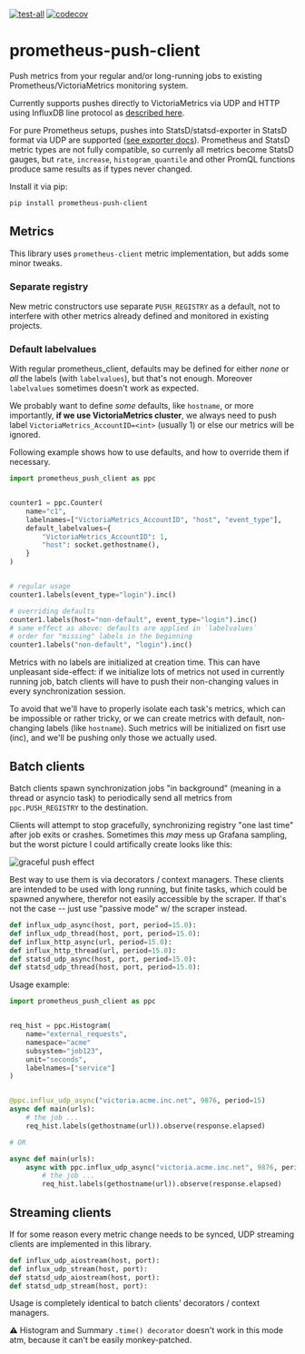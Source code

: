 [![test-all](https://github.com/gistart/prometheus-push-client/actions/workflows/tests.yml/badge.svg?branch=master)](https://github.com/gistart/prometheus-push-client/actions)
[![codecov](https://codecov.io/gh/gistart/prometheus-push-client/branch/master/graph/badge.svg?token=6K4G8CDU2R)](https://codecov.io/gh/gistart/prometheus-push-client)

# prometheus-push-client

Push metrics from your regular and/or long-running jobs to existing Prometheus/VictoriaMetrics monitoring system.

Currently supports pushes directly to VictoriaMetrics via UDP and HTTP using InfluxDB line protocol as [described here](https://docs.victoriametrics.com/Single-server-VictoriaMetrics.html?highlight=telegraf#how-to-send-data-from-influxdb-compatible-agents-such-as-telegraf).

For pure Prometheus setups, pushes into StatsD/statsd-exporter in StatsD format via UDP are supported ([see exporter docs](https://github.com/prometheus/statsd_exporter#with-statsd)). Prometheus and StatsD metric types are not fully compatible, so currenly all metrics become StatsD gauges, but `rate`, `increase`, `histogram_quantile` and other PromQL functions produce same results as if types never changed.

Install it via pip:

```sh
pip install prometheus-push-client
```

## Metrics

This library uses `prometheus-client` metric implementation, but adds some minor tweaks.

### Separate registry

New metric constructors use separate `PUSH_REGISTRY` as a default, not to interfere with other metrics already defined and monitored in existing projects.

### Default labelvalues

With regular prometheus_client, defaults may be defined for either _none_ or _all_ the labels (with `labelvalues`), but that's not enough. Moreover `labelvalues` sometimes doesn't work as expected.

We probably want to define _some_ defaults, like `hostname`, or more importantly, **if we use VictoriaMetrics cluster**, we always need to push label `VictoriaMetrics_AccountID=<int>` (usually 1) or else our metrics will be ignored.

Following example shows how to use defaults, and how to override them if necessary.

```python
import prometheus_push_client as ppc


counter1 = ppc.Counter(
    name="c1",
    labelnames=["VictoriaMetrics_AccountID", "host", "event_type"],
    default_labelvalues={
        "VictoriaMetrics_AccountID": 1,
        "host": socket.gethostname(),
    }
)


# regular usage
counter1.labels(event_type="login").inc()

# overriding defaults
counter1.labels(host="non-default", event_type="login").inc()
# same effect as above: defaults are applied in `labelvalues`
# order for "missing" labels in the beginning
counter1.labels("non-default", "login").inc()
```

Metrics with no labels are initialized at creation time. This can have unpleasant side-effect: if we initialize lots of metrics not used in currently running job, batch clients will have to push their non-changing values in every synchronization session.

To avoid that we'll have to properly isolate each task's metrics, which can be impossible or rather tricky, or we can create metrics with default, non-changing labels (like `hostname`). Such metrics will be initialized on fisrt use (inc), and we'll be pushing only those we actually used.

## Batch clients

Batch clients spawn synchronization jobs "in background" (meaning in a thread or asyncio task) to periodically send all metrics from `ppc.PUSH_REGISTRY` to the destination.

Clients will attempt to stop gracefully, synchronizing registry "one last time" after job exits or crashes. Sometimes this _may_ mess up Grafana sampling, but the worst picture I could artifically create looks like this:

![graceful push effect](./docs/img/graceful_stop_effect01.png)

Best way to use them is via decorators / context managers. These clients are intended to be used with long running, but finite tasks, which could be spawned anywhere, therefor not easily accessible by the scraper. If that's not the case -- just use "passive mode" w/ the scraper instead.

``` python
def influx_udp_async(host, port, period=15.0):
def influx_udp_thread(host, port, period=15.0):
def influx_http_async(url, period=15.0):
def influx_http_thread(url, period=15.0):
def statsd_udp_async(host, port, period=15.0):
def statsd_udp_thread(host, port, period=15.0):
```

Usage example:

```python
import prometheus_push_client as ppc


req_hist = ppc.Histogram(
    name="external_requests",
    namespace="acme"
    subsystem="job123",
    unit="seconds",
    labelnames=["service"]
)


@ppc.influx_udp_async("victoria.acme.inc.net", 9876, period=15)
async def main(urls):
    # the job ...
    req_hist.labels(gethostname(url)).observe(response.elapsed)

# OR

async def main(urls):
    async with ppc.influx_udp_async("victoria.acme.inc.net", 9876, period=15):
        # the job ...
        req_hist.labels(gethostname(url)).observe(response.elapsed)
```


## Streaming clients

If for some reason every metric change needs to be synced, UDP streaming clients are implemented in this library.

```python
def influx_udp_aiostream(host, port):
def influx_udp_stream(host, port):
def statsd_udp_aiostream(host, port):
def statsd_udp_stream(host, port):
```

Usage is completely identical to batch clients' decorators / context managers.

:warning: Histogram and Summary `.time() decorator` doesn't work in this mode atm, because it can't be easily monkey-patched.